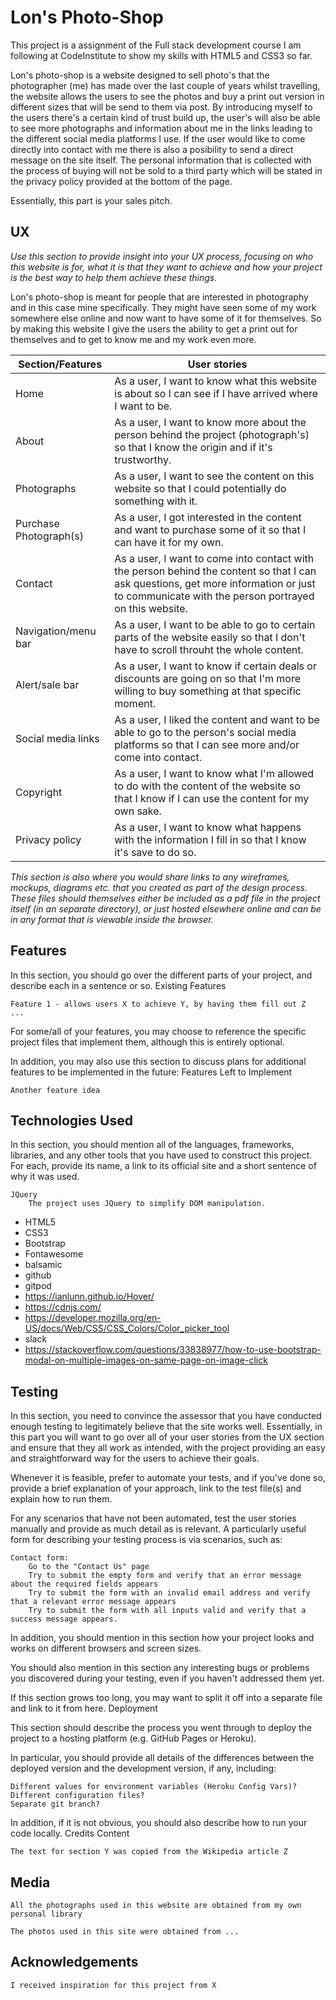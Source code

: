 # Lon's Photo-Shop 

This project is a assignment of the Full stack development course I am following at CodeInstitute to show my skills with HTML5 and CSS3 so far. 

Lon's photo-shop is a website designed to sell photo's that the photographer (me) has made over the last couple of years whilst travelling, the website allows 
the users to see the photos and buy a print out version in different sizes that will be send to them via post. By introducing myself to the users there's 
a certain kind of trust build up, the user's will also be able to see more photographs and information about me in the links leading to the different 
social media platforms I use. If the user would like to come directly into contact with me there is also a posibility to send a direct message on the site itself. 
The personal information that is collected with the process of buying will not be sold to a third party which will be stated in the privacy policy provided at 
the bottom of the page. 

Essentially, this part is your sales pitch.
## UX

*Use this section to provide insight into your UX process, focusing on who this website is for, what it is that they want to achieve and how your project 
is the best way to help them achieve these things.* 

Lon's photo-shop is meant for people that are interested in photography and in this case mine specifically. They might have seen some of my work somewhere 
else online and now want to have some of it for themselves. So by making this website I give the users the ability to get a print out for themselves and to get 
to know me and my work even more. 

Section/Features | User stories
------------ | -------------
Home | As a user, I want to know what this website is about so I can see if I have arrived where I want to be.
About | As a user, I want to know more about the person behind the project (photograph's) so that I know the origin and if it's trustworthy.
Photographs | As a user, I want to see the content on this website so that I could potentially do something with it.
Purchase Photograph(s) | As a user, I got interested in the content and want to purchase some of it so that I can have it for my own.
Contact | As a user, I want to come into contact with the person behind the content so that I can ask questions, get more information or just to communicate with the person portrayed on this website.
Navigation/menu bar | As a user, I want to be able to go to certain parts of the website easily so that I don't have to scroll throuht the whole content.
Alert/sale bar | As a user, I want to know if certain deals or discounts are going on so that I'm more willing to buy something at that specific moment.
Social media links | As a user, I liked the content and want to be able to go to the person's social media platforms so that I can see more and/or come into contact.
Copyright | As a user, I want to know what I'm allowed to do with the content of the website so that I know if I can use the content for my own sake.
Privacy policy | As a user, I want to know what happens with the information I fill in so that I know it's save to do so.

*This section is also where you would share links to any wireframes, mockups, diagrams etc. that you created as part of the design process. These files should 
themselves either be included as a pdf file in the project itself (in an separate directory), or just hosted elsewhere online and can be in any format that is 
viewable inside the browser.*



## Features

In this section, you should go over the different parts of your project, and describe each in a sentence or so.
Existing Features

    Feature 1 - allows users X to achieve Y, by having them fill out Z
    ...

For some/all of your features, you may choose to reference the specific project files that implement them, although this is entirely optional.

In addition, you may also use this section to discuss plans for additional features to be implemented in the future:
Features Left to Implement

    Another feature idea

## Technologies Used

In this section, you should mention all of the languages, frameworks, libraries, and any other tools that you have used to construct this project. For each, 
provide its name, a link to its official site and a short sentence of why it was used.

    JQuery
        The project uses JQuery to simplify DOM manipulation.

* HTML5
* CSS3
* Bootstrap
* Fontawesome
* balsamic
* github 
* gitpod
* https://ianlunn.github.io/Hover/
* https://cdnjs.com/
* https://developer.mozilla.org/en-US/docs/Web/CSS/CSS_Colors/Color_picker_tool
* slack
* https://stackoverflow.com/questions/33838977/how-to-use-bootstrap-modal-on-multiple-images-on-same-page-on-image-click

## Testing

In this section, you need to convince the assessor that you have conducted enough testing to legitimately believe that the site works well. Essentially, in this 
part you will want to go over all of your user stories from the UX section and ensure that they all work as intended, with the project providing an easy and 
straightforward way for the users to achieve their goals.

Whenever it is feasible, prefer to automate your tests, and if you've done so, provide a brief explanation of your approach, link to the test file(s) and 
explain how to run them.

For any scenarios that have not been automated, test the user stories manually and provide as much detail as is relevant. A particularly useful form for 
describing your testing process is via scenarios, such as:

    Contact form:
        Go to the "Contact Us" page
        Try to submit the empty form and verify that an error message about the required fields appears
        Try to submit the form with an invalid email address and verify that a relevant error message appears
        Try to submit the form with all inputs valid and verify that a success message appears.

In addition, you should mention in this section how your project looks and works on different browsers and screen sizes.

You should also mention in this section any interesting bugs or problems you discovered during your testing, even if you haven't addressed them yet.

If this section grows too long, you may want to split it off into a separate file and link to it from here.
Deployment

This section should describe the process you went through to deploy the project to a hosting platform (e.g. GitHub Pages or Heroku).

In particular, you should provide all details of the differences between the deployed version and the development version, if any, including:

    Different values for environment variables (Heroku Config Vars)?
    Different configuration files?
    Separate git branch?

In addition, if it is not obvious, you should also describe how to run your code locally.
Credits
Content

    The text for section Y was copied from the Wikipedia article Z

## Media

    All the photographs used in this website are obtained from my own personal library

    The photos used in this site were obtained from ...

## Acknowledgements

    I received inspiration for this project from X
